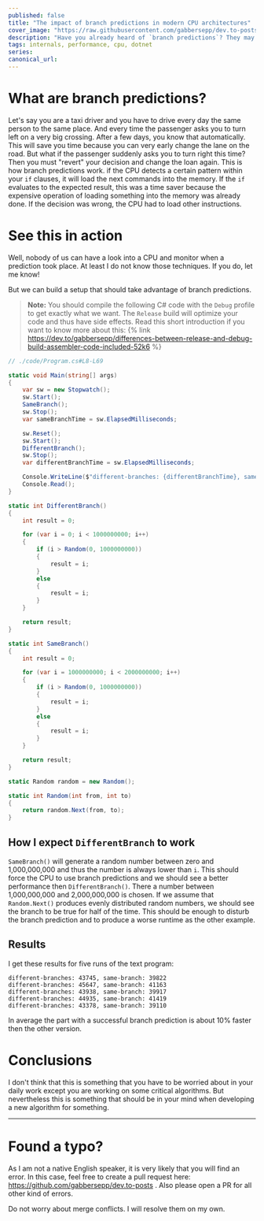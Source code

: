 ```yaml
---
published: false
title: "The impact of branch predictions in modern CPU architectures"
cover_image: "https://raw.githubusercontent.com/gabbersepp/dev.to-posts/master/blog-posts/impact-of-branch-predictions/assets/header.jpg"
description: "Have you already heard of `branch predictions`? They may have a high impact on algorithms working on big datasets."
tags: internals, performance, cpu, dotnet
series:
canonical_url:
---
```


# What are branch predictions?
Let's say you are a taxi driver and you have to drive every day the same person to the same place. And every time the passenger asks you to turn left on a very big crossing. After a few days, you know that automatically. This will save you time because you can very early change the lane on the road. But what if the passenger suddenly asks you to turn right this time? Then you must "revert" your decision and change the loan again.
This is how branch predictions work. if the CPU detects a certain pattern within your `if` clauses, it will load the next commands into the memory. If the `if` evaluates to the expected result, this was a time saver because the expensive operation of loading something into the memory was already done. If the decision was wrong, the CPU had to load other instructions.

# See this in action
Well, nobody of us can have a look into a CPU and monitor when a prediction took place. At least I do not know those techniques. If you do, let me know!

But we can build a setup that should take advantage of branch predictions.

>**Note:** You should compile the following C# code with the `Debug` profile to get exactly what we want. The `Release` build will optimize your code and thus have side effects. Read this short introduction if you want to know more about this:
{% link https://dev.to/gabbersepp/differences-between-release-and-debug-build-assembler-code-included-52k6 %}

```cs
// ./code/Program.cs#L8-L69

static void Main(string[] args)
{
    var sw = new Stopwatch();
    sw.Start();
    SameBranch();
    sw.Stop();
    var sameBranchTime = sw.ElapsedMilliseconds;

    sw.Reset();
    sw.Start();
    DifferentBranch();
    sw.Stop();
    var differentBranchTime = sw.ElapsedMilliseconds;

    Console.WriteLine($"different-branches: {differentBranchTime}, same-branch: {sameBranchTime}");
    Console.Read();
}

static int DifferentBranch()
{
    int result = 0;

    for (var i = 0; i < 1000000000; i++)
    {
        if (i > Random(0, 1000000000))
        {
            result = i;
        }
        else
        {
            result = i;
        }
    }

    return result;
}

static int SameBranch()
{
    int result = 0;

    for (var i = 1000000000; i < 2000000000; i++)
    {
        if (i > Random(0, 1000000000))
        {
            result = i;
        }
        else
        {
            result = i;
        }
    }

    return result;
}

static Random random = new Random();

static int Random(int from, int to)
{
    return random.Next(from, to);
}
```

## How I expect `DifferentBranch` to work
`SameBranch()` will generate a random number between zero and 1,000,000,000 and thus the number is always lower than `i`. This should force the CPU to use branch predictions and we should see a better performance then `DifferentBranch()`. There a number between 1,000,000,000 and 2,000,000,000 is chosen. If we assume that `Random.Next()` produces evenly distributed random numbers, we should see the branch to be true for half of the time. This should be enough to disturb the branch prediction and to produce a worse runtime as the other example.

## Results
I get these results for five runs of the text program:

```
different-branches: 43745, same-branch: 39822
different-branches: 45647, same-branch: 41163
different-branches: 43938, same-branch: 39917
different-branches: 44935, same-branch: 41419
different-branches: 43378, same-branch: 39110
```

In average the part with a successful branch prediction is about 10% faster then the other version.

# Conclusions
I don't think that this is something that you have to be worried about in your daily work except you are working on some critical algorithms. But nevertheless this is something that should be in your mind when developing a new algorithm for something.

----

# Found a typo?
As I am not a native English speaker, it is very likely that you will find an error. In this case, feel free to create a pull request here: https://github.com/gabbersepp/dev.to-posts . Also please open a PR for all other kind of errors.

Do not worry about merge conflicts. I will resolve them on my own. 